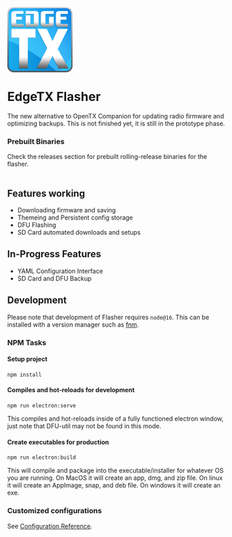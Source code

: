 <a href="url"><img src="https://github.com/EdgeTX/edgetx.github.io/blob/master/images/edgetx-v2.png" align="center" height="150" width="150" ></a>
# EdgeTX Flasher
The new alternative to OpenTX Companion for updating radio firmware and optimizing backups. This is not finished yet, it is still in the prototype phase.

### Prebuilt Binaries
Check the releases section for prebuilt rolling-release binaries for the flasher.
<br>
<br>

## Features working
- Downloading firmware and saving
- Themeing and Persistent config storage
- DFU Flashing
- SD Card automated downloads and setups

## In-Progress Features
- YAML Configuration Interface
- SD Card and DFU Backup

## Development
Please note that development of Flasher requires `node@16`. This can be installed with a version manager such as [fnm](https://github.com/Schniz/fnm).

### NPM Tasks

#### Setup project
```
npm install
```

#### Compiles and hot-reloads for development
```
npm run electron:serve
```
This compiles and hot-reloads inside of a fully functioned electron window, just note that DFU-util may not be found in this mode.

#### Create executables for production
```
npm run electron:build
```
This will compile and package into the executable/installer for whatever OS you are running. On MacOS it will create an app, dmg, and zip file. On linux it will create an AppImage, snap, and deb file. On windows it will create an exe.

### Customized configurations
See [Configuration Reference](https://cli.vuejs.org/config/).
